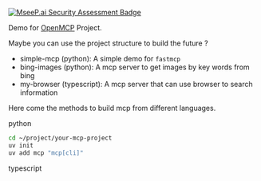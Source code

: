 [![MseeP.ai Security Assessment Badge](https://mseep.net/pr/lstm-kirigaya-openmcp-tutorial-badge.png)](https://mseep.ai/app/lstm-kirigaya-openmcp-tutorial)

Demo for [OpenMCP](https://github.com/LSTM-Kirigaya/openmcp-client) Project.

Maybe you can use the project structure to build the future ?

- simple-mcp (python): A simple demo for `fastmcp`
- bing-images (python): A mcp server to get images by key words from bing
- my-browser (typescript): A mcp server that can use browser to search information

Here come the methods to build mcp from different languages.

python

```bash
cd ~/project/your-mcp-project
uv init
uv add mcp "mcp[cli]"
```

typescript

```bash

```